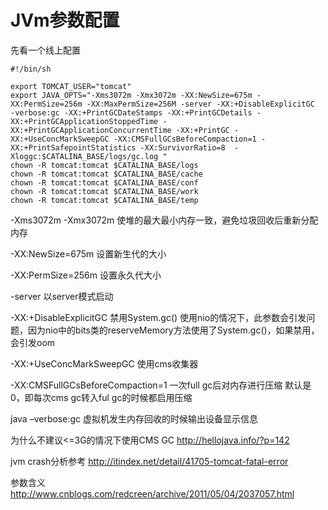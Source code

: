 # JVm参数配置
先看一个线上配置
```
#!/bin/sh

export TOMCAT_USER="tomcat"
export JAVA_OPTS="-Xms3072m -Xmx3072m -XX:NewSize=675m -XX:PermSize=256m -XX:MaxPermSize=256M -server -XX:+DisableExplicitGC  -verbose:gc -XX:+PrintGCDateStamps -XX:+PrintGCDetails -XX:+PrintGCApplicationStoppedTime -XX:+PrintGCApplicationConcurrentTime -XX:+PrintGC -XX:+UseConcMarkSweepGC -XX:CMSFullGCsBeforeCompaction=1 -XX:+PrintSafepointStatistics -XX:SurvivorRatio=8  -Xloggc:$CATALINA_BASE/logs/gc.log "
chown -R tomcat:tomcat $CATALINA_BASE/logs
chown -R tomcat:tomcat $CATALINA_BASE/cache
chown -R tomcat:tomcat $CATALINA_BASE/conf
chown -R tomcat:tomcat $CATALINA_BASE/work
chown -R tomcat:tomcat $CATALINA_BASE/temp
```
-Xms3072m -Xmx3072m 使堆的最大最小内存一致，避免垃圾回收后重新分配内存

-XX:NewSize=675m  设置新生代的大小

-XX:PermSize=256m 设置永久代大小

-server 以server模式启动

-XX:+DisableExplicitGC 禁用System.gc()
使用nio的情况下，此参数会引发问题，因为nio中的bits类的reserveMemory方法使用了System.gc()，如果禁用，会引发oom

-XX:+UseConcMarkSweepGC 使用cms收集器

-XX:CMSFullGCsBeforeCompaction=1 一次full gc后对内存进行压缩  默认是0，即每次cms gc转入ful gc的时候都启用压缩

java –verbose:gc 虚拟机发生内存回收的时候输出设备显示信息

为什么不建议<=3G的情况下使用CMS GC
http://hellojava.info/?p=142


jvm crash分析参考
http://itindex.net/detail/41705-tomcat-fatal-error

参数含义
http://www.cnblogs.com/redcreen/archive/2011/05/04/2037057.html
